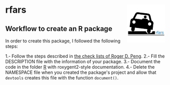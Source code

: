 
<!-- 
  README.md is generated from README.Rmd, so you should edit that file.
-->
rfars <img src="man/figures/logo.png" align="right" width="120"/>
=================================================================

Workflow to create an R package
-------------------------------

In order to create this package, I followed the following steps:

1.- Follow the steps described in [the check lists of Roger D. Peng](https://github.com/rdpeng/daprocedures/blob/master/README.md). 2.- Fill the DESCRIPTION file with the information of your package. 3.- Document the code in the folder [R](./R) with roxygent2-style documentation. 4.- Delete the NAMESPACE file when you created the package's project and allow that `devtools` creates this file with the function `document()`.
